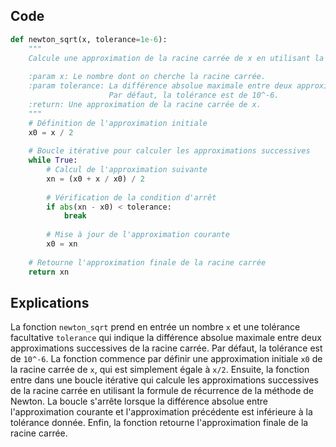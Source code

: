 ## Code

```python
def newton_sqrt(x, tolerance=1e-6):
    """
    Calcule une approximation de la racine carrée de x en utilisant la méthode de Newton.
    
    :param x: Le nombre dont on cherche la racine carrée.
    :param tolerance: La différence absolue maximale entre deux approximations successives de la racine carrée.
                      Par défaut, la tolérance est de 10^-6.
    :return: Une approximation de la racine carrée de x.
    """
    # Définition de l'approximation initiale
    x0 = x / 2
    
    # Boucle itérative pour calculer les approximations successives
    while True:
        # Calcul de l'approximation suivante
        xn = (x0 + x / x0) / 2
        
        # Vérification de la condition d'arrêt
        if abs(xn - x0) < tolerance:
            break
        
        # Mise à jour de l'approximation courante
        x0 = xn
    
    # Retourne l'approximation finale de la racine carrée
    return xn
```

## Explications

La fonction ```newton_sqrt``` prend en entrée un nombre ```x``` et une tolérance facultative ```tolerance``` qui indique la différence absolue maximale entre deux approximations successives de la racine carrée. Par défaut, la tolérance est de ```10^-6```. La fonction commence par définir une approximation initiale ```x0``` de la racine carrée de ```x```, qui est simplement égale à ```x/2```. Ensuite, la fonction entre dans une boucle itérative qui calcule les approximations successives de la racine carrée en utilisant la formule de récurrence de la méthode de Newton. La boucle s'arrête lorsque la différence absolue entre l'approximation courante et l'approximation précédente est inférieure à la tolérance donnée. Enfin, la fonction retourne l'approximation finale de la racine carrée.